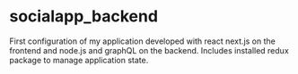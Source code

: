 # socialapp_backend

First configuration of my application developed with react next.js on the frontend and node.js and graphQL on the backend. Includes installed redux package to manage application state.

